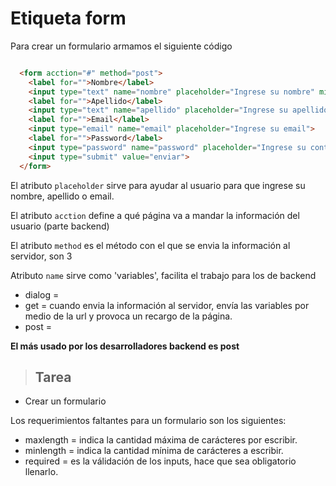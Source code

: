 # Etiqueta form

Para crear un formulario armamos el siguiente código 
~~~ html

  <form acction="#" method="post">
    <label for="">Nombre</label>
    <input type="text" name="nombre" placeholder="Ingrese su nombre" minlength="5">
    <label for="">Apellido</label>
    <input type="text" name="apellido" placeholder="Ingrese su apellido">
    <label for="">Email</label>
    <input type="email" name="email" placeholder="Ingrese su email">
    <label for="">Password</label>
    <input type="password" name="password" placeholder="Ingrese su contraseña">
    <input type="submit" value="enviar">
  </form>
~~~

El atributo `placeholder` sirve para ayudar al usuario para que ingrese su nombre, apellido o email.

El atributo `acction` define a qué página va a mandar la información del usuario (parte backend)

El atributo `method` es el método con el que se envia la información al servidor, son 3

Atributo `name` sirve como 'variables', facilita el trabajo para los de backend

* dialog =
* get = cuando envia la información al servidor, envía las variables por medio de la url y provoca un recargo de la página.
* post =

**El más usado por los desarrolladores backend es post**


> ## **Tarea**
* Crear un formulario


Los requerimientos faltantes para un formulario son los siguientes:
* maxlength = indica la cantidad máxima de carácteres por escribir.
* minlength = indica la cantidad mínima de carácteres a escribir.
* required = es la válidación de los inputs, hace que sea obligatorio llenarlo.